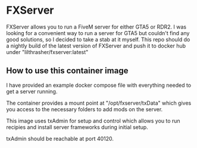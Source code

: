 # FXServer

FXServer allows you to run a FiveM server for either GTA5 or RDR2. I was looking for a convenient way to run a server for GTA5 but couldn't find any good solutions, so I decided to take a stab at it myself. This repo should do a nightly build of the latest version of FXServer and push it to docker hub under "lilthrasher/fxserver:latest"

## How to use this container image

I have provided an example docker compose file with everything needed to get a server running.

The container provides a mount point at "/opt/fxserver/txData" which gives you access to the necessary folders to add mods on the server.

This image uses txAdmin for setup and control which allows you to run recipies and install server frameworks during initial setup.

txAdmin should be reachable at port 40120.